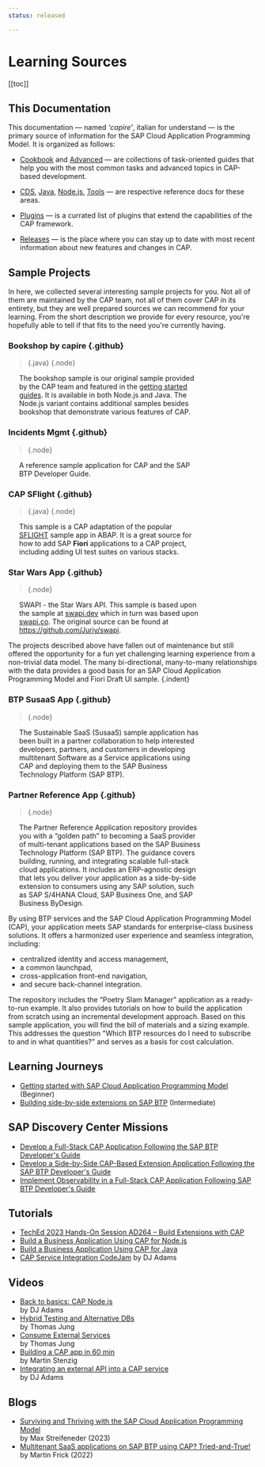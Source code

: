```yaml
---
status: released

---
```


# Learning Sources



[[toc]]



## This Documentation

This documentation — named _'capire'_, italian for understand — is the primary source of information for the SAP Cloud Application Programming Model. It is organized as follows:

- [Cookbook](../guides/) and [Advanced](../advanced/) — are collections of task-oriented guides that help you with the most common tasks and advanced topics in CAP-based development.

- [CDS](../cds/), [Java](../java/), [Node.js](../node.js/), [Tools](../tools/) — are respective reference docs for these areas.

- [Plugins](../plugins/) — is a currated list of plugins that extend the capabilities of the CAP framework.

- [Releases](../releases/) — is the place where you can stay up to date with most recent information about new features and changes in CAP.




## Sample Projects

In here, we collected several interesting sample projects for you. Not all of them are maintained by the CAP team, not all of them cover CAP in its entirety, but they are well prepared sources we can recommend for your learning. From the short description we provide for every resource, you're hopefully able to tell if that fits to the need you're currently having.

<style scoped>
  main .vp-doc a:has(> img) {
    display: inline-flex;
    align-items: center;
    transition: opacity 0.2s;
   }
   main .vp-doc a.node img {
      content: url(../assets/logos/nodejs.svg);
      height:3em;
      display:inline;
      margin:0 0.2em;
      padding-top:11px;
   }
   main .vp-doc a.java img {
      content: url(../assets/logos/java.svg);
      height:3em;
      display:inline;
      margin:0 0.2em;
      padding-bottom:5px;
   }
   main .vp-doc a:has(> img):hover {
      opacity: 0.7;
   }
   main .vp-doc a:has(> img):not(:last-child) {
      margin-right: 1em;
   }
   main .vp-doc blockquote {
      position: absolute;
      margin-top: -50px;
      right: 0px;
      border: none;
   }
   h3 + blockquote + p {
      padding-left: 22px;
      padding-right: 111px;
   }
</style>


### Bookshop by capire {.github}

> [![]()](https://github.com/sap-samples/cloud-cap-samples-java){.java}
> [![]()](https://github.com/sap-samples/cloud-cap-samples){.node}

The bookshop sample is our original sample provided by the CAP team and featured in the [getting started guides](../get-started/in-a-nutshell).
It is available in both Node.js and Java. The Node.js variant contains additional samples besides bookshop that demonstrate various features of CAP.




### Incidents Mgmt {.github}

> [![]()](https://github.com/cap-js/incidents-app){.node}

A reference sample application for CAP and the SAP BTP Developer Guide.




### CAP SFlight {.github}

> [![]()](https://github.com/sap-samples/cap-sflight){.java}
> [![]()](https://github.com/sap-samples/cap-sflight){.node}

This sample is a CAP adaptation of the popular [SFLIGHT](https://blog.sap-press.com/what-is-sflight-and-the-flight-and-booking-data-model-for-abap) sample app in ABAP. It is a great source for how to add SAP **Fiori** applications to a CAP project, including adding UI test suites on various stacks.




### Star Wars App {.github}

> [![]()](https://github.com/SAP-samples/cloud-cap-hana-swapi){.node}

SWAPI - the Star Wars API. This sample is based upon the sample at [swapi.dev](https://swapi.dev) which in turn was based upon [swapi.co](https://swapi.dev/about). The original source can be found at https://github.com/Juriy/swapi.

The projects described above have fallen out of maintenance but still offered the opportunity for a fun yet challenging learning experience from a non-trivial data model. The many bi-directional, many-to-many relationships with the data provides a good basis for an SAP Cloud Application Programming Model and Fiori Draft UI sample. {.indent}




### BTP SusaaS App {.github}

> [![]()](https://github.com/SAP-samples/btp-cap-multitenant-saas){.node}

The Sustainable SaaS (SusaaS) sample application has been built in a partner collaboration to help interested developers, partners, and customers in developing multitenant Software as a Service applications using CAP and deploying them to the SAP Business Technology Platform (SAP BTP).



### Partner Reference App {.github}

> [![]()](https://github.com/SAP-samples/partner-reference-application){.node}

The Partner Reference Application repository provides you with a “golden path” to becoming a SaaS provider of multi-tenant applications based on the SAP Business Technology Platform (SAP BTP).
The guidance covers building, running, and integrating scalable full-stack cloud applications. It includes an ERP-agnostic design that lets you deliver your application as a side-by-side extension to consumers using any SAP solution, such as SAP S/4HANA Cloud, SAP Business One, and SAP Business ByDesign.

By using BTP services and the SAP Cloud Application Programming Model (CAP), your application meets SAP standards for enterprise-class business solutions. It offers a harmonized user experience and seamless integration, including:
- centralized identity and access management,
- a common launchpad,
- cross-application front-end navigation,
- and secure back-channel integration.

The repository includes the “Poetry Slam Manager” application as a ready-to-run example. It also provides tutorials on how to build the application from scratch using an incremental development approach.
Based on this sample application, you will find the bill of materials and a sizing example. This addresses the question "Which BTP resources do I need to subscribe to and in what quantities?" and serves as a basis for cost calculation.




## Learning Journeys

- [Getting started with SAP Cloud Application Programming Model](https://learning.sap.com/learning-journeys/getting-started-with-sap-cloud-application-programming-model) (Beginner)
- [Building side-by-side extensions on SAP BTP](https://learning.sap.com/learning-journeys/build-side-by-side-extensions-on-sap-btp) (Intermediate)

## SAP Discovery Center Missions
- [Develop a Full-Stack CAP Application Following the SAP BTP Developer's Guide](https://discovery-center.cloud.sap/missiondetail/4327/4608/)
- [Develop a Side-by-Side CAP-Based Extension Application Following the SAP BTP Developer's Guide](https://discovery-center.cloud.sap/missiondetail/4426/4712/)
- [Implement Observability in a Full-Stack CAP Application Following SAP BTP Developer's Guide](https://discovery-center.cloud.sap/missiondetail/4432/4718/)


## Tutorials

- [TechEd 2023 Hands-On Session AD264 – Build Extensions with CAP](https://github.com/SAP-samples/teched2023-AD264/)
- [Build a Business Application Using CAP for Node.js](https://developers.sap.com/mission.cp-starter-extensions-cap.html)
- [Build a Business Application Using CAP for Java](https://developers.sap.com/mission.cap-java-app.html)
- [CAP Service Integration CodeJam](https://github.com/sap-samples/cap-service-integration-codejam) by DJ Adams



## Videos

- [Back to basics: CAP Node.js](https://www.youtube.com/playlist?list=PL6RpkC85SLQBHPdfHQ0Ry2TMdsT-muECx) <br> by DJ Adams
- [Hybrid Testing and Alternative DBs](https://youtu.be/vqub4vJbZX8?si=j5ZkPR6vPb59iBBy) <br> by Thomas Jung
- [Consume External Services](https://youtu.be/rWQFbXFEr1M) <br> by Thomas Jung
- [Building a CAP app in 60 min](https://youtu.be/zoJ7umKZKB4) <br> by Martin Stenzig
- [Integrating an external API into a CAP service](https://youtu.be/T_rjax3VY2E) <br> by DJ Adams



## Blogs

- [Surviving and Thriving with the SAP Cloud Application Programming Model](https://community.sap.com/t5/tag/CAPTricks/tg-p/board-id/technology-blog-sap)  <br> by Max Streifeneder (2023)
- [Multitenant SaaS applications on SAP BTP using CAP? Tried-and-True!](https://community.sap.com/t5/technology-blogs-by-sap/multitenant-saas-applications-on-sap-btp-using-cap-tried-and-true/ba-p/13541907) <br> by Martin Frick (2022)
